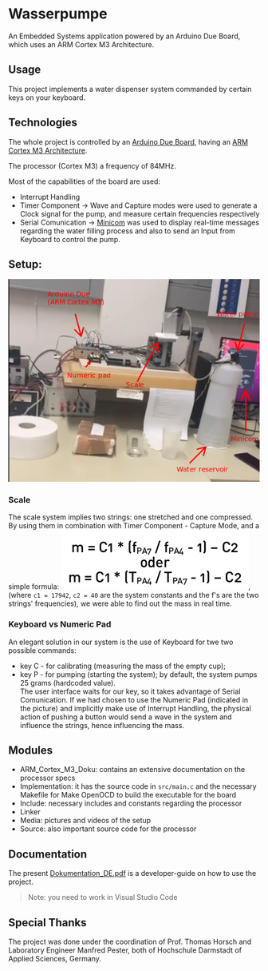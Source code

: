 # Wasserpumpe
An Embedded Systems application powered by an Arduino Due Board, which uses an ARM 
Cortex M3 Architecture.

## Usage
This project implements a water dispenser system commanded by certain keys on your
keyboard.

## Technologies
The whole project is controlled by an [Arduino Due Board](https://store.arduino.cc/products/arduino-due), having an [ARM Cortex M3
Architecture](https://developer.arm.com/Processors/Cortex-M3).
 
The processor (Cortex M3) a frequency of 84MHz.

Most of the capabilities of the board are used:
- Interrupt Handling
- Timer Component -> Wave and Capture modes were used to generate a Clock signal for the pump,
and measure certain frequencies respectively
- Serial Comunication -> [Minicom](https://en.wikipedia.org/wiki/Minicom) was used to display real-time messages regarding 
the water filling process and also to send an Input from Keyboard to control the pump.

## Setup:
![Water pump setup](./Media/Setup.png)

### Scale
The scale system implies two strings: one stretched and one compressed. By using them
in combination with Timer Component - Capture Mode, and a simple formula:
![Mass formula](./Media/mass%20formula.png), (where `c1 = 17942`, `c2 = 40` are the system constants and the f's 
are the two strings' frequencies), we were able to find out the mass in real time.

### Keyboard vs Numeric Pad
An elegant solution in our system is the use of Keyboard for twe two possible commands:
- key C - for calibrating (measuring the mass of the empty cup);
- key P - for pumping (starting the system); by default, the system pumps 25 grams (hardcoded value).  
The user interface waits for our key, so it takes advantage of Serial Comunication.
If we had chosen to use the Numeric Pad (indicated in the picture) and implicitly make use of 
Interrupt Handling, the physical action of pushing a button would send a wave in the
system and influence the strings, hence influencing the mass.

## Modules
- ARM_Cortex_M3_Doku: contains an extensive documentation on the processor specs
- Implementation: it has the source code in `src/main.c` and the necessary Makefile for Make OpenOCD to build the executable for the board
- Include: necessary includes and constants regarding the processor
- Linker
- Media: pictures and videos of the setup
- Source: also important source code for the processor

## Documentation
The present [Dokumentation_DE.pdf](Dokumentation_DE.pdf) is a developer-guide on how to use the project.
> Note: you need to work in Visual Studio Code

## Special Thanks
The project was done under the coordination of Prof. Thomas Horsch and Laboratory Engineer Manfred Pester, both of 
Hochschule Darmstadt of Applied Sciences, Germany.